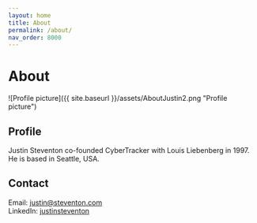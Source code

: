```yaml
---
layout: home
title: About
permalink: /about/
nav_order: 8000
---
```

# About

![Profile picture]({{ site.baseurl }}/assets/AboutJustin2.png "Profile picture")

## Profile
Justin Steventon co-founded CyberTracker with Louis Liebenberg in 1997. He is based in Seattle, USA.

## Contact
Email: [justin@steventon.com](mailto:justin@steventon.com)<br/>
LinkedIn: [justinsteventon](https://www.linkedin.com/in/justinsteventon/)